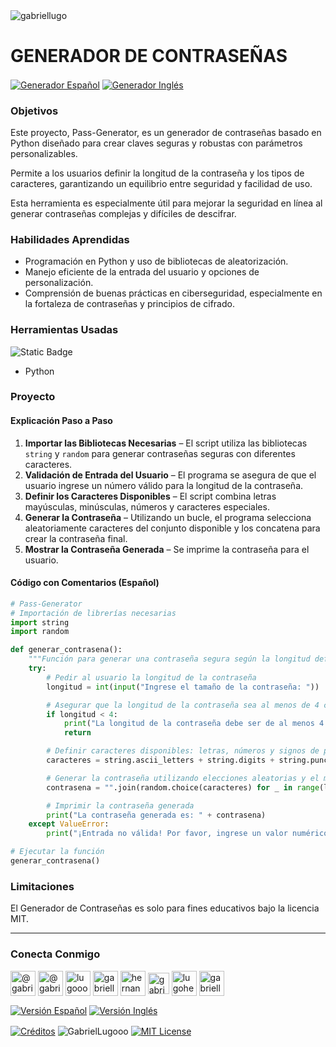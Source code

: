 <img align="center" src="https://media.licdn.com/dms/image/v2/D4D16AQGUNxQ7NSC05A/profile-displaybackgroundimage-shrink_350_1400/profile-displaybackgroundimage-shrink_350_1400/0/1738695150340?e=1749686400&v=beta&t=hBmszzzG0Zu-m7ZxeCdU5VxgDWqIZuWB0vnrMycuqY4" alt="gabriellugo" />

# GENERADOR DE CONTRASEÑAS

<a href="https://github.com/GabrielLugooo/Pass-Generator/blob/main/README%20Spanish.md" target="_blank" rel="noreferrer noopener"> <img align="center" src="https://img.shields.io/badge/Generador%20Contraseñas%20Español-000000" alt="Generador Español" /></a>
<a href="https://github.com/GabrielLugooo/Pass-Generator" target="_blank" rel="noreferrer noopener"> <img align="center" src="https://img.shields.io/badge/Generador%20Contraseñas%20Inglés-green" alt="Generador Inglés" /></a>

### Objetivos

Este proyecto, Pass-Generator, es un generador de contraseñas basado en Python diseñado para crear claves seguras y robustas con parámetros personalizables.

Permite a los usuarios definir la longitud de la contraseña y los tipos de caracteres, garantizando un equilibrio entre seguridad y facilidad de uso.

Esta herramienta es especialmente útil para mejorar la seguridad en línea al generar contraseñas complejas y difíciles de descifrar.

### Habilidades Aprendidas

- Programación en Python y uso de bibliotecas de aleatorización.
- Manejo eficiente de la entrada del usuario y opciones de personalización.
- Comprensión de buenas prácticas en ciberseguridad, especialmente en la fortaleza de contraseñas y principios de cifrado.

### Herramientas Usadas

![Static Badge](https://img.shields.io/badge/Python-000000?logo=python&logoSize=auto)

- Python

### Proyecto

#### Explicación Paso a Paso

1. **Importar las Bibliotecas Necesarias** – El script utiliza las bibliotecas `string` y `random` para generar contraseñas seguras con diferentes caracteres.
2. **Validación de Entrada del Usuario** – El programa se asegura de que el usuario ingrese un número válido para la longitud de la contraseña.
3. **Definir los Caracteres Disponibles** – El script combina letras mayúsculas, minúsculas, números y caracteres especiales.
4. **Generar la Contraseña** – Utilizando un bucle, el programa selecciona aleatoriamente caracteres del conjunto disponible y los concatena para crear la contraseña final.
5. **Mostrar la Contraseña Generada** – Se imprime la contraseña para el usuario.

#### Código con Comentarios (Español)

```python
# Pass-Generator
# Importación de librerías necesarias
import string
import random

def generar_contrasena():
    """Función para generar una contraseña segura según la longitud definida por el usuario."""
    try:
        # Pedir al usuario la longitud de la contraseña
        longitud = int(input("Ingrese el tamaño de la contraseña: "))

        # Asegurar que la longitud de la contraseña sea al menos de 4 caracteres
        if longitud < 4:
            print("La longitud de la contraseña debe ser de al menos 4 caracteres por seguridad.")
            return

        # Definir caracteres disponibles: letras, números y signos de puntuación
        caracteres = string.ascii_letters + string.digits + string.punctuation

        # Generar la contraseña utilizando elecciones aleatorias y el método join
        contrasena = "".join(random.choice(caracteres) for _ in range(longitud))

        # Imprimir la contraseña generada
        print("La contraseña generada es: " + contrasena)
    except ValueError:
        print("¡Entrada no válida! Por favor, ingrese un valor numérico.")

# Ejecutar la función
generar_contrasena()
```

### Limitaciones

El Generador de Contraseñas es solo para fines educativos bajo la licencia MIT.

---

<h3 align="left">Conecta Conmigo</h3>

<p align="left">
<a href="https://www.youtube.com/@gabriellugooo" target="_blank" rel="noreferrer noopener"> <img align="center" src="https://img.icons8.com/?size=50&id=55200&format=png" alt="@gabriellugooo" height="40" width="40" /></a>
<a href="http://www.tiktok.com/@gabriellugooo" target="_blank" rel="noreferrer noopener"> <img align="center" src="https://img.icons8.com/?size=50&id=118638&format=png" alt="@gabriellugooo" height="40" width="40" /></a>
<a href="https://instagram.com/lugooogabriel" target="_blank" rel="noreferrer noopener"> <img align="center" src="https://img.icons8.com/?size=50&id=32309&format=png" alt="lugooogabriel" height="40" width="40" /></a>
<a href="https://twitter.com/gabriellugo__" target="_blank" rel="noreferrer noopener"> <img align="center" src="https://img.icons8.com/?size=50&id=phOKFKYpe00C&format=png" alt="gabriellugo__" height="40" width="40" /></a>
<a href="https://www.linkedin.com/in/hernando-gabriel-lugo" target="_blank" rel="noreferrer noopener"> <img align="center" src="https://img.icons8.com/?size=50&id=8808&format=png" alt="hernando-gabriel-lugo" height="40" width="40" /></a>
<a href="https://github.com/GabrielLugooo" target="_blank" rel="noreferrer noopener"> <img align="center" src="https://img.icons8.com/?size=80&id=AngkmzgE6d3E&format=png" alt="gabriellugooo" height="34" width="34" /></a>
<a href="mailto:lugohernandogabriel@gmail.com"> <img align="center" src="https://img.icons8.com/?size=50&id=38036&format=png" alt="lugohernandogabriel@gmail.com" height="40" width="40" /></a>
<a href="https://linktr.ee/gabriellugooo" target="_blank" rel="noreferrer noopener"> <img align="center" src="https://simpleicons.org/icons/linktree.svg" alt="gabriellugooo" height="40" width="40" /></a>
</p>

<p align="left">
<a href="https://github.com/GabrielLugooo/GabrielLugooo/blob/main/Readme%20Spanish.md" target="_blank" rel="noreferrer noopener"> <img align="center" src="https://img.shields.io/badge/Versión%20Español-000000" alt="Versión Español" /></a>
<a href="https://github.com/GabrielLugooo/GabrielLugooo/blob/main/README.md" target="_blank" rel="noreferrer noopener"> <img align="center" src="https://img.shields.io/badge/Versión%20Inglés-Green" alt="Versión Inglés" /></a>
</p>

<a href="https://linktr.ee/gabriellugooo" target="_blank" rel="noreferrer noopener"> <img align="center" src="https://img.shields.io/badge/Créditos-Gabriel%20Lugo-green" alt="Créditos" /></a>
<img align="center" src="https://komarev.com/ghpvc/?username=GabrielLugoo&label=Vistas%20del%20Perfil&color=green&base=2000" alt="GabrielLugooo" />
<a href="" target="_blank" rel="noreferrer noopener"> <img align="center" src="https://img.shields.io/badge/License-MIT-green" alt="MIT License" /></a>
